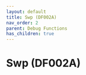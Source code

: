 ```yaml
---
layout: default
title: Swp (DF002A)
nav_order: 2
parent: Debug Functions
has_children: true
---
```

# Swp (DF002A)
